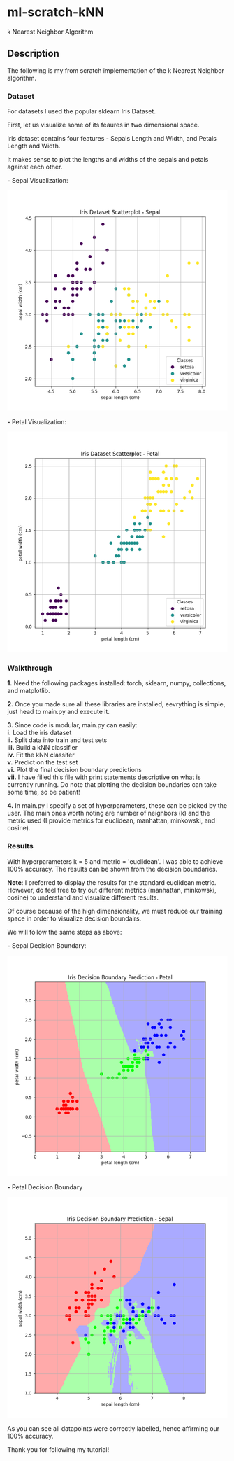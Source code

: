 # **ml-scratch-kNN**
k Nearest Neighbor Algorithm

## **Description**
The following is my from scratch implementation of the k Nearest Neighbor algorithm.
    
### **Dataset**

For datasets I used the popular sklearn Iris Dataset.

First, let us visualize some of its feaures in two dimensional space.

Iris dataset contains four features - Sepals Length and Width, and Petals Length and Width.

It makes sense to plot the lengths and widths of the sepals and petals against each other.

**-** Sepal Visualization:

![alt text](https://github.com/ZainUFarhat/ml-scratch-kNN/blob/main/plots/iris/iris_sepal.png?raw=true)

**-** Petal Visualization:

![alt text](https://github.com/ZainUFarhat/ml-scratch-kNN/blob/main/plots/iris/iris_petal.png?raw=true)

### **Walkthrough**

**1.** Need the following packages installed: torch, sklearn, numpy, collections, and matplotlib.

**2.** Once you made sure all these libraries are installed, eevrything is simple, just head to main.py and execute it.

**3.** Since code is modular, main.py can easily: \
    **i.** Load the iris dataset \
    **ii.** Split data into train and test sets \
    **iii.** Build a kNN classifier \
    **iv.** Fit the kNN classifer \
    **v.** Predict on the test set \
    **vi.** Plot the final decision boundary predictions \
    **vii.** I have filled this file with print statements descriptive on what is currently running. Do note that plotting the decision boundaries can take some time, so be patient!


**4.** In main.py I specify a set of hyperparameters, these can be picked by the user. The main ones worth noting are number of neighbors (k) and the metric used (I provide metrics for euclidean, manhattan, minkowski, and cosine).

### **Results**

With hyperparameters k = 5 and metric = 'euclidean'. I was able to achieve 100% accuracy. The results can be shown from the decision boundaries. 

**Note**: I preferred to display the results for the standard euclidean metric. However, do feel free to try out different metrics (manhattan, minkowski, cosine) to understand and visualize different results.

Of course because of the high dimensionality, we must reduce our training space in order to visualize decision boundairs.

We will follow the same steps as above:

**-** Sepal Decision Boundary:

![alt text](https://github.com/ZainUFarhat/ml-scratch-kNN/blob/main/plots/iris/iris_decision_boundaries_petal.png?raw=true)

**-** Petal Decision Boundary

![alt text](https://github.com/ZainUFarhat/ml-scratch-kNN/blob/main/plots/iris/iris_decision_boundaries_sepal.png?raw=true)

As you can see all datapoints were correctly labelled, hence affirming our 100% accuracy.

Thank you for following my tutorial!